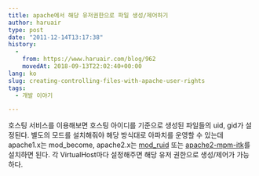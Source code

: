 ```yaml
---
title: apache에서 해당 유저권한으로 파일 생성/제어하기
author: haruair
type: post
date: "2011-12-14T13:17:38"
history:
  - 
    from: https://www.haruair.com/blog/962
    movedAt: 2018-09-13T22:02:40+00:00
lang: ko
slug: creating-controlling-files-with-apache-user-rights
tags:
  - 개발 이야기

---
```

호스팅 서비스를 이용해보면 호스팅 아이디를 기준으로 생성된 파일들의 uid, gid가 설정된다. 별도의 모드를 설치해줘야 해당 방식대로 아파치를 운영할 수 있는데 apache1.x는 mod_become, apache2.x는 [mod_ruid][1] 또는 [apache2-mpm-itk][2]를 설치하면 된다. 각 VirtualHost마다 설정해주면 해당 유저 권한으로 생성/제어가 가능하다.

 [1]: http://websupport.sk/~stanojr/projects/mod_ruid/
 [2]: http://mpm-itk.sesse.net/